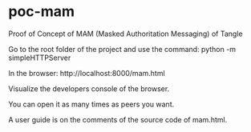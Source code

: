 # poc-mam
Proof of Concept of MAM (Masked Authoritation Messaging) of Tangle

Go to the root folder of the project and use the command:
python -m simpleHTTPServer

In the browser:
http://localhost:8000/mam.html

Visualize the developers console of the browser.

You can open it as many times as peers you want.

A user guide is on the comments of the source code of mam.html.

